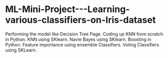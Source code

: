 # ML-Mini-Project---Learning-various-classifiers-on-Iris-dataset
Performing the model like Decision Tree Page. Coding up KNN from scratch in Python. KNN using SKlearn. Navie Bayes using SKlearn. Boosting in Python. Feature importance using ensemble Classifiers. Voting Classifiers using SKLearn.
